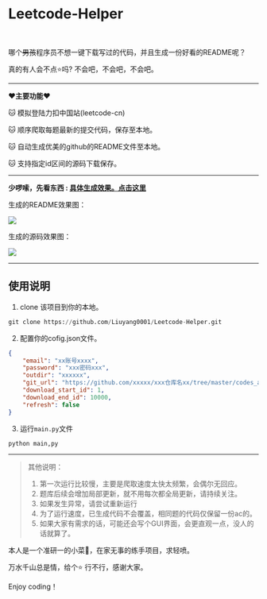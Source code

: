 # Leetcode-Helper

<p> 
<img src="https://badgen.net/badge/Coder/Mr.Liu/red?icon=github" alt="">
<img src="https://badgen.net/badge/Python/3.7.6/yellow?" alt="">
<img src="https://badgen.net/badge/pandas/1.0.1/green?" alt="">
<img src="https://badgen.net/badge/requests/ 2.22.0/blue?" alt="">
</p>

哪个~~男孩~~程序员不想一键下载写过的代码，并且生成一份好看的README呢？

真的有人会不点:star:吗?  不会吧，不会吧，不会吧。


<hr>


**:heart:主要功能:heart:**

:cat: 模拟登陆力扣中国站(leetcode-cn)

:cat: 顺序爬取每题最新的提交代码，保存至本地。

:cat: 自动生成优美的github的README文件至本地。

:cat: 支持指定id区间的源码下载保存。



<hr>

**少啰嗦，先看东西 :      [具体生成效果。点击这里](https://github.com/Liuyang0001/LeetCode_By_Python)**

生成的README效果图：

![](https://gitee.com/liuyang0001/blogimage/raw/master/img/20200613002933.png)

生成的源码效果图：

![](https://gitee.com/liuyang0001/blogimage/raw/master/img/20200613002649.png)

<hr>

## 使用说明

1. clone 该项目到你的本地。

```python
git clone https://github.com/Liuyang0001/Leetcode-Helper.git
```

2. 配置你的cofig.json文件。

```json
{
    "email": "xx账号xxxx",
    "password": "xxx密码xxx",
    "outdir": "xxxxxx",
    "git_url": "https://github.com/xxxxx/xxx仓库名xx/tree/master/codes_auto/",
    "download_start_id": 1, 
    "download_end_id": 10000,
    "refresh": false
}
```

3. 运行`main.py`文件

```
python main,py
```

<hr>

> 其他说明：
>
> 1. 第一次运行比较慢，主要是爬取速度太快太频繁，会偶尔无回应。
> 2. 题库后续会增加局部更新，就不用每次都全局更新，请持续关注。
> 3. 如果发生异常，请尝试重新运行
> 4. 为了运行速度，已生成代码不会覆盖，相同题的代码仅保留一份ac的。
> 5. 如果大家有需求的话，可能还会写个GUI界面，会更直观一点，没人的话就算了。




本人是一个准研一的小菜🐔，在家无事的练手项目，求轻喷。

万水千山总是情，给个:star: 行不行，感谢大家。

Enjoy coding！